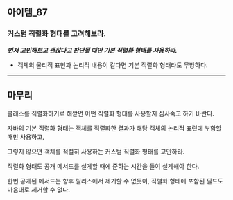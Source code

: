 ## 아이템_87
### 커스텀 직렬화 형태를 고려해보라.

***먼저 고민해보고 괜찮다고 판단될 때만 기본 직렬화 형태를 사용하라.***

- 객체의 물리적 표현과 논리적 내용이 같다면 기본 직렬화 형태라도 무방하다.



---

## 마무리

클래스를 직렬화하기로 해싿면 어떤 직렬화 형태를 사용할지 심사숙고 하기 바란다.

자바의 기본 직렬화 형태는 객체를 직렬화한 결과가 해당 객체의 논리적 표련에 부합할 때만 사용하고,

그렇지 않으면 객체를 적절히 사용하는 커스텀 직렬화 형태를 고안하라.

직렬화 형태도 공개 메서드를 설계할 때에 준하는 시간을 들여 설계해야 한다.

한번 공개된 메서드는 향후 릴리스에서 제거할 수 없듯이, 직렬화 형태에 포함된 필드도 마음대로 제거할 수 없다.

